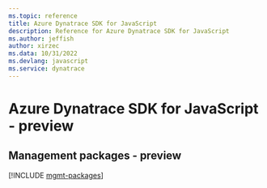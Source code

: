 ```yaml
---
ms.topic: reference
title: Azure Dynatrace SDK for JavaScript
description: Reference for Azure Dynatrace SDK for JavaScript
ms.author: jeffish
author: xirzec
ms.data: 10/31/2022
ms.devlang: javascript
ms.service: dynatrace
---
```

# Azure Dynatrace SDK for JavaScript - preview

## Management packages - preview
[!INCLUDE [mgmt-packages](dynatrace-mgmt-index.md)]